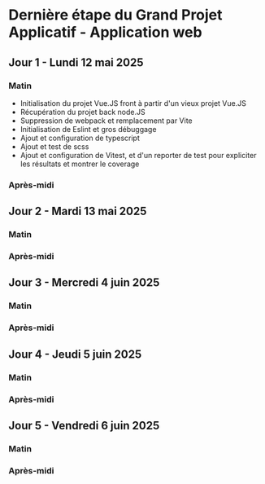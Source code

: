 # Dernière étape du Grand Projet Applicatif - Application web

## Jour 1 - Lundi 12 mai 2025

### Matin
- Initialisation du projet Vue.JS front à partir d'un vieux projet Vue.JS
- Récupération du projet back node.JS
- Suppression de webpack et remplacement par Vite
- Initialisation de Eslint et gros débuggage
- Ajout et configuration de typescript
- Ajout et test de scss
- Ajout et configuration de Vitest, et d'un reporter de test pour expliciter les résultats et montrer le coverage

### Après-midi

## Jour 2 - Mardi 13 mai 2025

### Matin

### Après-midi

## Jour 3 - Mercredi 4 juin 2025

### Matin

### Après-midi

## Jour 4 - Jeudi 5 juin 2025

### Matin

### Après-midi

## Jour 5 - Vendredi 6 juin 2025

### Matin

### Après-midi
